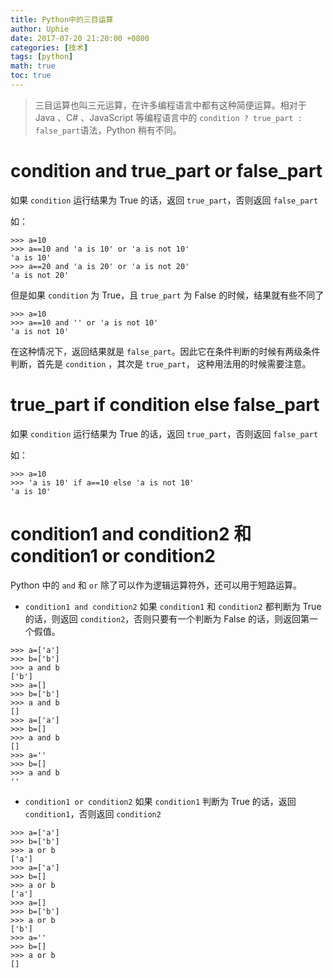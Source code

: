 ```yaml
---
title: Python中的三目运算
author: Uphie
date: 2017-07-20 21:20:00 +0800
categories: [技术]
tags: [python]
math: true
toc: true
---
```


>三目运算也叫三元运算，在许多编程语言中都有这种简便运算。相对于 Java 、C# 、JavaScript 等编程语言中的 `condition ? true_part : false_part`语法，Python 稍有不同。

# condition and true_part or false_part

如果 `condition` 运行结果为 True 的话，返回 `true_part`，否则返回 `false_part`

如：
```
>>> a=10
>>> a==10 and 'a is 10' or 'a is not 10'
'a is 10'
>>> a==20 and 'a is 20' or 'a is not 20'
'a is not 20'
```

但是如果 `condition` 为 True，且 `true_part` 为 False 的时候，结果就有些不同了
```
>>> a=10
>>> a==10 and '' or 'a is not 10'
'a is not 10'
```
在这种情况下，返回结果就是 `false_part`。因此它在条件判断的时候有两级条件判断，首先是 `condition` ，其次是 `true_part`， 这种用法用的时候需要注意。

# true_part if condition else false_part

如果 `condition` 运行结果为 True 的话，返回 `true_part`，否则返回 `false_part`

如：
```
>>> a=10
>>> 'a is 10' if a==10 else 'a is not 10'
'a is 10'
```

# condition1 and condition2 和 condition1 or condition2

Python 中的 `and` 和 `or` 除了可以作为逻辑运算符外，还可以用于短路运算。

- `condition1 and condition2`
如果 `condition1` 和 `condition2` 都判断为 True 的话，则返回 `condition2`，否则只要有一个判断为 False 的话，则返回第一个假值。
```
>>> a=['a']
>>> b=['b']
>>> a and b
['b']
>>> a=[]
>>> b=['b']
>>> a and b
[]
>>> a=['a']
>>> b=[]
>>> a and b
[]
>>> a=''
>>> b=[]
>>> a and b
''
```

- `condition1 or condition2`
如果 `condition1` 判断为 True 的话，返回 `condition1`，否则返回 `condition2`
```
>>> a=['a']
>>> b=['b']
>>> a or b
['a']
>>> a=['a']
>>> b=[]
>>> a or b
['a']
>>> a=[]
>>> b=['b']
>>> a or b
['b']
>>> a=''
>>> b=[]
>>> a or b
[]
```
